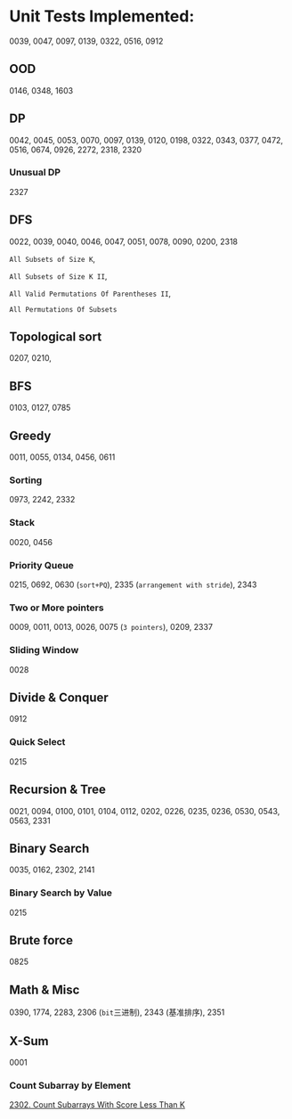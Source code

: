 # Unit Tests Implemented:

0039, 0047, 0097, 0139, 0322, 0516, 0912


## OOD
0146, 0348, 1603

## DP
0042, 0045, 0053, 0070, 0097, 0139, 0120, 0198, 0322, 0343, 0377, 0472, 0516, 0674, 0926, 2272, 2318, 2320

### Unusual DP
2327

## DFS
0022, 0039, 0040, 0046, 0047, 0051, 0078, 0090, 0200, 2318

`All Subsets of Size K`, 

`All Subsets of Size K II`, 

`All Valid Permutations Of Parentheses II`, 

`All Permutations Of Subsets`

## Topological sort
0207, 0210,

## BFS
0103, 0127, 0785

## Greedy
0011, 0055, 0134, 0456, 0611

### Sorting
0973, 2242, 2332

### Stack
0020, 0456

### Priority Queue
0215, 0692, 0630 (`sort+PQ`), 2335 (`arrangement with stride`), 2343

### Two or More pointers
0009, 0011, 0013, 0026, 0075 (`3 pointers`), 0209, 2337

### Sliding Window
0028

## Divide & Conquer
0912

### Quick Select
0215

## Recursion & Tree
0021, 0094, 0100, 0101, 0104, 0112, 0202, 0226, 0235, 0236, 0530, 0543, 0563, 2331

## Binary Search
0035, 0162, 2302, 2141

### Binary Search by Value
0215

## Brute force
0825

## Math & Misc
0390, 1774, 2283, 2306 (`bit`三进制), 2343 (基准排序), 2351

## X-Sum
0001

### Count Subarray by Element
[2302. Count Subarrays With Score Less Than K](https://leetcode.com/problems/count-subarrays-with-score-less-than-k/submissions/)